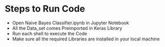 # Steps to Run Code
- Open Naive Bayes Classifier.ipynb in Jupyter Notebook
- All the Data_set comes Preimported in Keras Library
- Run each shell to execute the Code
- Make sure all the required Libraries are installed in your local machine
